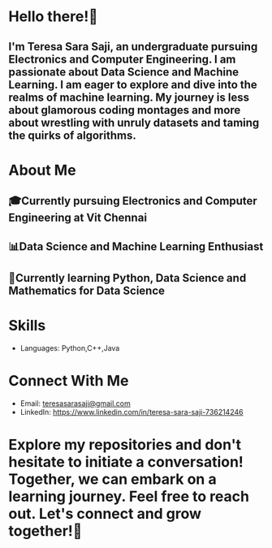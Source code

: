 # **Hello there!👋**
## I'm Teresa Sara Saji, an undergraduate pursuing Electronics and Computer Engineering. I am passionate about Data Science and Machine Learning. I am eager to explore and dive into the realms of machine learning. My journey is less about glamorous coding montages and more about wrestling with unruly datasets and taming the quirks of algorithms. 
# About Me
## 🎓Currently pursuing Electronics and Computer Engineering at Vit Chennai
## 📊Data Science and Machine Learning Enthusiast
## 🤖Currently learning Python, Data Science and Mathematics for Data Science
# Skills
* Languages: Python,C++,Java
# Connect With Me
* Email: teresasarasaji@gmail.com
* LinkedIn: https://www.linkedin.com/in/teresa-sara-saji-736214246
# Explore my repositories and don't hesitate to initiate a conversation! Together, we can embark on a learning journey. Feel free to reach out. Let's connect and grow together!🌟




